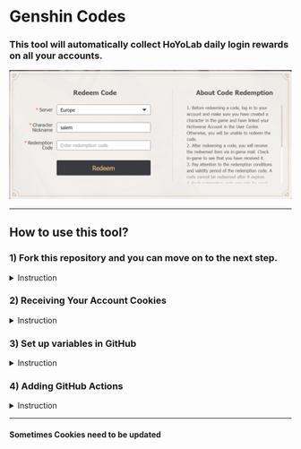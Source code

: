 # Genshin Codes
### This tool will automatically collect HoYoLab daily login rewards on all your accounts.


![hoyolab codes](/images/hoyolab/hoyolab-codes.png)

---

## How to use this tool?
### 1) Fork this repository and you can move on to the next step.
  <details>
  <summary>Instruction</summary>

  To do this, log into your GitHub account and click on the button shown in the screenshot below
  ![Fork this repository](/images/github/github-01.png)
  </details>

### 2) Receiving Your Account Cookies
  <details>
  <summary>Instruction</summary>

  0. I'm using Chrome browser, if you're using a different browser, some names may vary.
  1. Open the [**get_cookies.js**](/get_cookies.js) file and copy its contents.

    ```
    var cookie = document.cookie
    cookie = cookie.replaceAll(" ","")
    var ask = confirm('Cookie: ' + cookie + '\n\nClick confirm to copy Cookie.'); 
    if (ask == true) { 
        copy(cookie); 
        msg = cookie 
    } 
    else msg = 'Cancel'
    ```

2. Go to https://genshin.hoyoverse.com/en/gift then login.
3. Right-click on the page and click on **View Code**, then click on the **Console** tab.
4. Paste the code you copied in the second paragraph and press **Enter**.
5. In the window that appears, click **Ok** and the necessary Cookies will be automatically copied to your clipboard. 
![Cookie copy window](/images/hoyolab/hoyolab-cookie.png)
</details>


### 3) Set up variables in GitHub
<details>
<summary>Instruction</summary>

1. Let's add Cookies to the variable, for this go to the following path in the cloned repository
**Settings** -> **Secrets**  -> **Actions**  -> **New repository secret**
![Path to add Cookies to repository variable](/images/github/github-02.png)
2. Enter a variable name and Cookies depending on what you want to set up your repository for. 
![Page for adding variables](/images/github/github-03.png)
In the first field you need to specify the name of the variable, in the second field Cookies. See examples below.
3. Variable name: `HOYOLAB_COOKIES`, Cookies example: `["cookies 1", "cookies 2", "cookies 3"]`
In this case, you need to open square brackets `[` list received in the section `Getting your account's Cookies`, Cookies must be in double quotes `"`, separated by commas and then close square brackets `]`.
![Adding Cookies for Multiple Accounts](/images/github/github-04.png)
</details>

### 4) Adding GitHub Actions
<details>
  <summary>Instruction</summary>

  Create an action
  **Actions** -> **Code activation**  -> **Run workflow**  -> **Run workflow**
  ![Adding Actions](/images/github/github-05.png)
</details>

---
#### **Sometimes Cookies need to be updated**